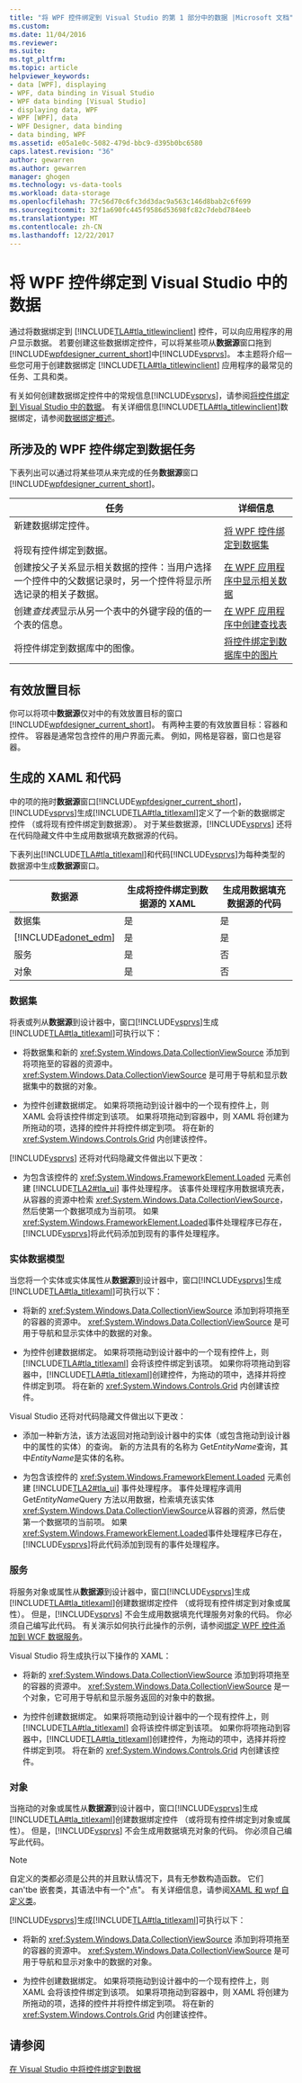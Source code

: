 ```yaml
---
title: "将 WPF 控件绑定到 Visual Studio 的第 1 部分中的数据 |Microsoft 文档"
ms.custom: 
ms.date: 11/04/2016
ms.reviewer: 
ms.suite: 
ms.tgt_pltfrm: 
ms.topic: article
helpviewer_keywords:
- data [WPF], displaying
- WPF, data binding in Visual Studio
- WPF data binding [Visual Studio]
- displaying data, WPF
- WPF [WPF], data
- WPF Designer, data binding
- data binding, WPF
ms.assetid: e05a1e0c-5082-479d-bbc9-d395b0bc6580
caps.latest.revision: "36"
author: gewarren
ms.author: gewarren
manager: ghogen
ms.technology: vs-data-tools
ms.workload: data-storage
ms.openlocfilehash: 77c56d70c6fc3dd3dac9a563c146d8bab2c6f699
ms.sourcegitcommit: 32f1a690fc445f9586d53698fc82c7debd784eeb
ms.translationtype: MT
ms.contentlocale: zh-CN
ms.lasthandoff: 12/22/2017
---
```

# <a name="bind-wpf-controls-to-data-in-visual-studio"></a>将 WPF 控件绑定到 Visual Studio 中的数据
通过将数据绑定到 [!INCLUDE[TLA#tla_titlewinclient](../data-tools/includes/tlasharptla_titlewinclient_md.md)] 控件，可以向应用程序的用户显示数据。 若要创建这些数据绑定控件，可以将某些项从**数据源**窗口拖到[!INCLUDE[wpfdesigner_current_short](../data-tools/includes/wpfdesigner_current_short_md.md)]中[!INCLUDE[vsprvs](../code-quality/includes/vsprvs_md.md)]。 本主题将介绍一些您可用于创建数据绑定 [!INCLUDE[TLA#tla_titlewinclient](../data-tools/includes/tlasharptla_titlewinclient_md.md)] 应用程序的最常见的任务、工具和类。  
  
 有关如何创建数据绑定控件中的常规信息[!INCLUDE[vsprvs](../code-quality/includes/vsprvs_md.md)]，请参阅[将控件绑定到 Visual Studio 中的数据](../data-tools/bind-controls-to-data-in-visual-studio.md)。 有关详细信息[!INCLUDE[TLA#tla_titlewinclient](../data-tools/includes/tlasharptla_titlewinclient_md.md)]数据绑定，请参阅[数据绑定概述](/dotnet/framework/wpf/data/data-binding-overview)。  
  
## <a name="tasks-involved-in-binding-wpf-controls-to-data"></a>所涉及的 WPF 控件绑定到数据任务  
 下表列出可以通过将某些项从来完成的任务**数据源**窗口[!INCLUDE[wpfdesigner_current_short](../data-tools/includes/wpfdesigner_current_short_md.md)]。  
  
|任务|详细信息|  
|----------|----------------------|  
|新建数据绑定控件。<br /><br /> 将现有控件绑定到数据。|[将 WPF 控件绑定到数据集](../data-tools/bind-wpf-controls-to-a-dataset.md)|  
|创建按父子关系显示相关数据的控件：当用户选择一个控件中的父数据记录时，另一个控件将显示所选记录的相关子数据。|[在 WPF 应用程序中显示相关数据](../data-tools/display-related-data-in-wpf-applications.md)|  
|创建*查找表*显示从另一个表中的外键字段的值的一个表的信息。|[在 WPF 应用程序中创建查找表](../data-tools/create-lookup-tables-in-wpf-applications.md)|  
|将控件绑定到数据库中的图像。|[将控件绑定到数据库中的图片](../data-tools/bind-controls-to-pictures-from-a-database.md)|  
  
## <a name="valid-drop-targets"></a>有效放置目标  
 你可以将项中**数据源**仅对中的有效放置目标的窗口[!INCLUDE[wpfdesigner_current_short](../data-tools/includes/wpfdesigner_current_short_md.md)]。 有两种主要的有效放置目标：容器和控件。 容器是通常包含控件的用户界面元素。 例如，网格是容器，窗口也是容器。  
  
## <a name="generated-xaml-and-code"></a>生成的 XAML 和代码  
 中的项的拖时**数据源**窗口[!INCLUDE[wpfdesigner_current_short](../data-tools/includes/wpfdesigner_current_short_md.md)]，[!INCLUDE[vsprvs](../code-quality/includes/vsprvs_md.md)]生成[!INCLUDE[TLA#tla_titlexaml](../data-tools/includes/tlasharptla_titlexaml_md.md)]定义了一个新的数据绑定控件 （或将现有控件绑定到数据源）。 对于某些数据源，[!INCLUDE[vsprvs](../code-quality/includes/vsprvs_md.md)] 还将在代码隐藏文件中生成用数据填充数据源的代码。  
  
 下表列出[!INCLUDE[TLA#tla_titlexaml](../data-tools/includes/tlasharptla_titlexaml_md.md)]和代码[!INCLUDE[vsprvs](../code-quality/includes/vsprvs_md.md)]为每种类型的数据源中生成**数据源**窗口。  
  
|数据源|生成将控件绑定到数据源的 XAML|生成用数据填充数据源的代码|  
|-----------------|-----------------------------------------------------------|--------------------------------------------------------|  
|数据集|是|是|  
|[!INCLUDE[adonet_edm](../data-tools/includes/adonet_edm_md.md)]|是|是|  
|服务|是|否|  
|对象|是|否|  
  
### <a name="datasets"></a>数据集  
 将表或列从**数据源**到设计器中，窗口[!INCLUDE[vsprvs](../code-quality/includes/vsprvs_md.md)]生成[!INCLUDE[TLA#tla_titlexaml](../data-tools/includes/tlasharptla_titlexaml_md.md)]可执行以下：  
  
-   将数据集和新的 <xref:System.Windows.Data.CollectionViewSource> 添加到将项拖至的容器的资源中。 <xref:System.Windows.Data.CollectionViewSource> 是可用于导航和显示数据集中的数据的对象。  
  
-   为控件创建数据绑定。 如果将项拖动到设计器中的一个现有控件上，则 XAML 会将该控件绑定到该项。 如果将项拖动到容器中，则 XAML 将创建为所拖动的项，选择的控件并将控件绑定到项。 将在新的 <xref:System.Windows.Controls.Grid> 内创建该控件。  
  
[!INCLUDE[vsprvs](../code-quality/includes/vsprvs_md.md)] 还将对代码隐藏文件做出以下更改：  
  
-   为包含该控件的 <xref:System.Windows.FrameworkElement.Loaded> 元素创建 [!INCLUDE[TLA2#tla_ui](../data-tools/includes/tla2sharptla_ui_md.md)] 事件处理程序。 该事件处理程序用数据填充表，从容器的资源中检索 <xref:System.Windows.Data.CollectionViewSource>，然后使第一个数据项成为当前项。 如果<xref:System.Windows.FrameworkElement.Loaded>事件处理程序已存在，[!INCLUDE[vsprvs](../code-quality/includes/vsprvs_md.md)]将此代码添加到现有的事件处理程序。  
  
### <a name="entity-data-models"></a>实体数据模型  
 当您将一个实体或实体属性从**数据源**到设计器中，窗口[!INCLUDE[vsprvs](../code-quality/includes/vsprvs_md.md)]生成[!INCLUDE[TLA#tla_titlexaml](../data-tools/includes/tlasharptla_titlexaml_md.md)]可执行以下：  
  
-   将新的 <xref:System.Windows.Data.CollectionViewSource> 添加到将项拖至的容器的资源中。 <xref:System.Windows.Data.CollectionViewSource> 是可用于导航和显示实体中的数据的对象。  
  
-   为控件创建数据绑定。 如果将项拖动到设计器中的一个现有控件上，则 [!INCLUDE[TLA#tla_titlexaml](../data-tools/includes/tlasharptla_titlexaml_md.md)] 会将该控件绑定到该项。 如果你将项拖动到容器中，[!INCLUDE[TLA#tla_titlexaml](../data-tools/includes/tlasharptla_titlexaml_md.md)]创建控件，为拖动的项中，选择并将控件绑定到项。 将在新的 <xref:System.Windows.Controls.Grid> 内创建该控件。  
  
Visual Studio 还将对代码隐藏文件做出以下更改：  
  
-   添加一种新方法，该方法返回对拖动到设计器中的实体（或包含拖动到设计器中的属性的实体）的查询。 新的方法具有的名称为 Get*EntityName*查询，其中*EntityName*是实体的名称。  
  
-   为包含该控件的 <xref:System.Windows.FrameworkElement.Loaded> 元素创建 [!INCLUDE[TLA2#tla_ui](../data-tools/includes/tla2sharptla_ui_md.md)] 事件处理程序。 事件处理程序调用 Get*EntityName*Query 方法以用数据，检索填充该实体<xref:System.Windows.Data.CollectionViewSource>从容器的资源，然后使第一个数据项的当前项。 如果<xref:System.Windows.FrameworkElement.Loaded>事件处理程序已存在，[!INCLUDE[vsprvs](../code-quality/includes/vsprvs_md.md)]将此代码添加到现有的事件处理程序。  
  
### <a name="services"></a>服务  
 将服务对象或属性从**数据源**到设计器中，窗口[!INCLUDE[vsprvs](../code-quality/includes/vsprvs_md.md)]生成[!INCLUDE[TLA#tla_titlexaml](../data-tools/includes/tlasharptla_titlexaml_md.md)]创建数据绑定控件 （或将现有控件绑定到对象或属性）。 但是，[!INCLUDE[vsprvs](../code-quality/includes/vsprvs_md.md)] 不会生成用数据填充代理服务对象的代码。 你必须自己编写此代码。 有关演示如何执行此操作的示例，请参阅[绑定 WPF 控件添加到 WCF 数据服务](../data-tools/bind-wpf-controls-to-a-wcf-data-service.md)。  
  
 Visual Studio 将生成执行以下操作的 XAML：  
  
-   将新的 <xref:System.Windows.Data.CollectionViewSource> 添加到将项拖至的容器的资源中。 <xref:System.Windows.Data.CollectionViewSource> 是一个对象，它可用于导航和显示服务返回的对象中的数据。  
  
-   为控件创建数据绑定。 如果将项拖动到设计器中的一个现有控件上，则 [!INCLUDE[TLA#tla_titlexaml](../data-tools/includes/tlasharptla_titlexaml_md.md)] 会将该控件绑定到该项。 如果你将项拖动到容器中，[!INCLUDE[TLA#tla_titlexaml](../data-tools/includes/tlasharptla_titlexaml_md.md)]创建控件，为拖动的项中，选择并将控件绑定到项。 将在新的 <xref:System.Windows.Controls.Grid> 内创建该控件。  
  
### <a name="objects"></a>对象  
 当拖动的对象或属性从**数据源**到设计器中，窗口[!INCLUDE[vsprvs](../code-quality/includes/vsprvs_md.md)]生成[!INCLUDE[TLA#tla_titlexaml](../data-tools/includes/tlasharptla_titlexaml_md.md)]创建数据绑定控件 （或将现有控件绑定到对象或属性）。 但是，[!INCLUDE[vsprvs](../code-quality/includes/vsprvs_md.md)] 不会生成用数据填充对象的代码。 你必须自己编写此代码。  
  
> [!NOTE]
>  自定义的类都必须是公共的并且默认情况下，具有无参数构造函数。 它们 can'tbe 嵌套类，其语法中有一个"点"。 有关详细信息，请参阅[XAML 和 wpf 自定义类](/dotnet/framework/wpf/advanced/xaml-and-custom-classes-for-wpf)。  
  
 [!INCLUDE[vsprvs](../code-quality/includes/vsprvs_md.md)]生成[!INCLUDE[TLA#tla_titlexaml](../data-tools/includes/tlasharptla_titlexaml_md.md)]可执行以下：  
  
-   将新的 <xref:System.Windows.Data.CollectionViewSource> 添加到将项拖至的容器的资源中。 <xref:System.Windows.Data.CollectionViewSource> 是可用于导航和显示对象中的数据的对象。  
  
-   为控件创建数据绑定。 如果将项拖动到设计器中的一个现有控件上，则 XAML 会将该控件绑定到该项。 如果将项拖动到容器中，则 XAML 将创建为所拖动的项，选择的控件并将控件绑定到项。 将在新的 <xref:System.Windows.Controls.Grid> 内创建该控件。  
  
## <a name="see-also"></a>请参阅
[在 Visual Studio 中将控件绑定到数据](../data-tools/bind-controls-to-data-in-visual-studio.md)
